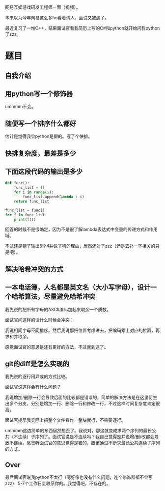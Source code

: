 网易互娱游戏研发工程师一面（视频）。

本来以为今年网易这么多hc看着诱人，面试又被虐了。

最近复习了一堆C++，结果面试官看我简历上写的C#和python就开始问我python了zzz。

# 题目
## 自我介绍
## 用python写一个修饰器
ummmm不会。
## 随便写一个排序什么都好
估计是觉得我会python是假的。写了个快排。
## 快排复杂度，最差是多少
## 下面这段代码的输出是多少
```python
def func():
    func_list = []
    for i in range(5):
        func_list.append(lambda : i)
    return func_list

func_list = func()
for f in func_list:
    print(f())
```

回答的时候不是很确定，因为不是很了解lambda表达式中变量的传递方式和作用域。

不过还是猜了输出5个4并说了猜的理由，居然还对了zzz（还是去补一下相关的只是吧）。
## 解决哈希冲突的方式
## 一本电话簿，人名都是英文名（大小写字母），设计一个哈希算法，尽量避免哈希冲突
我先说的把所有字母的ASCII编码加起来取余一个质数。

面试官问这样的话什么时候会冲突：

我说相同字母不同排序。然后我说那把位置考虑进去，把编码乘上对应的位置，再求和并取余。

感觉面试官的意思是还有更好的方法，不过就到这了。

## git的diff是怎么实现的
我先说的逐行用异或的方式比较。

面试官说这样会有什么问题？

我说增加/删除一行会导致后面的比较都是错误的，简单的解决方法是在这里衍生出多个分支，分别是增加一行、删除一行和修改一行，不过这样时间复杂度肯定很高。

面试官提示我实际上把整个文件看作一整块就行，不需要逐行。

ummmm这边简单的东西居然想歪了。我说对，那这就变成求两个序列的最长公共（不连续）子序列了。面试官说是不连续吗？我自己觉得是并说增/删/改都会导致不连续。感觉听面试官的意思觉得是错的，应该通过不断求最长公共连续子序列的方式。

## Over
最后面试官说我python不太行（嗯好像也没有什么问题，连个修饰器都不会写zzz）
5-7个工作日会联系你的。我觉得吧，不存在的。